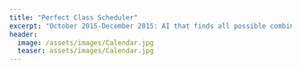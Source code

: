 ```yaml
---
title: "Perfect Class Scheduler"
excerpt: "October 2015-December 2015: AI that finds all possible combinations of lecture and discussion sections"
header:
  image: /assets/images/Calendar.jpg
  teaser: assets/images/Calendar.jpg
---
```

